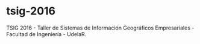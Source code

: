 # tsig-2016
TSIG 2016 - Taller de Sistemas de Información Geográficos Empresariales - Facultad de Ingeniería - UdelaR.
